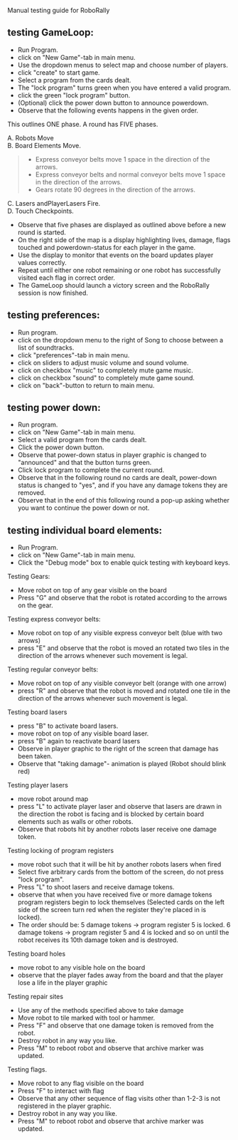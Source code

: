 Manual testing guide for RoboRally

## testing GameLoop:

-   Run Program.
-   click on "New Game"-tab in main menu.
-   Use the dropdown menus to select map and choose number of players.
-   click "create" to start game.
-   Select a program from the cards dealt.
-   The "lock program" turns green when you have entered a valid
    program.
-   click the green "lock program" button.
-   (Optional) click the power down button to announce powerdown.
-   Observe that the following events happens in the given order.

This outlines ONE phase. A round has FIVE phases.

A. Robots Move   
B. Board Elements Move.
>  -    Express conveyor belts move 1 space in the direction of the arrows.  
>  -    Express conveyor belts and normal conveyor belts move 1 space in the direction of the arrows.
>  -    Gears rotate 90 degrees in the direction of the arrows.
>
C. Lasers andPlayerLasers Fire.  
D. Touch Checkpoints.

-   Observe that five phases are displayed as outlined above before a
    new round is started.
-   On the right side of the map is a display highlighting lives,
    damage, flags touched and powerdown-status for each player in the
    game.
-   Use the display to monitor that events on the board updates player
    values correctly.
-   Repeat until either one robot remaining or one robot has
    successfully visited each flag in correct order.
-   The GameLoop should launch a victory screen and the RoboRally
    session is now finished.


## testing preferences:

-   Run program.
-   click on the dropdown menu to the right of Song to choose between a
    list of soundtracks.
-   click "preferences"-tab in main menu.
-   click on sliders to adjust music volume and sound volume.
-   click on checkbox "music" to completely mute game music.
-   click on checkbox "sound" to completely mute game sound.
-   click on "back"-button to return to main menu.

## testing power down:
- Run program.
- click on "New Game"-tab in main menu.
- Select a valid program from the cards dealt.
- Click the power down button.
- Observe that power-down status in player graphic is changed to "announced" and that the button turns green.
- Click lock program to complete the current round.
- Observe that in the following round no cards are dealt, power-down status is changed to "yes", and if you have any damage tokens they are removed. 
- Observe that in the end of this following round a pop-up asking whether you want to continue the power down or not. 

## testing individual board elements:
-   Run Program.
-   click on "New Game"-tab in main menu.
-   Click the "Debug mode" box to enable quick testing with keyboard keys.

Testing Gears:
-  Move robot on top of any gear visible on the board
- Press "G" and observe that the robot is rotated according to the arrows on the gear.

Testing express conveyor belts:
- Move robot on top of any visible express conveyor belt (blue with two arrows)
- press "E" and observe that the robot is moved an rotated two tiles in the direction of the arrows whenever such movement is legal.

Testing regular conveyor belts:
- Move robot on top of any visible conveyor belt (orange with one arrow)
- press "R" and observe that the robot is moved and rotated one tile in the direction of the arrows whenever such movement is legal.

Testing board lasers
- press "B" to activate board lasers.
- move robot on top of any visible board laser.
- press "B" again to reactivate board lasers
- Observe in player graphic to the right of the screen that damage has been taken.
- Observe that "taking damage"- animation is played (Robot should blink red)

Testing player lasers
- move robot around map
- press "L" to activate player laser and observe that lasers are drawn in the direction the robot is facing and is blocked by certain board elements such as walls or other robots.
- Observe that robots hit by another robots laser receive one damage token.

Testing locking of program registers
- move robot such that it will be hit by another robots lasers when fired
- Select five arbitrary cards from the bottom of the screen, do not press "lock program".
- Press "L" to shoot lasers and receive damage tokens.
- observe that when you have received five or more damage tokens program registers begin to lock themselves (Selected cards on the left side of the screen turn red when the register they're placed in is locked).
- The order should be: 5 damage tokens -> program register 5 is locked. 6 damage tokens -> program register 5 and 4 is locked and so on until the robot receives its 10th damage token and is destroyed.

Testing board holes
- move robot to any visible hole on the board
- observe that the player fades away from the board and that the player lose a life in the player graphic

Testing repair sites
- Use any of the methods specified above to take damage
- Move robot to tile marked with tool or hammer.
- Press "F" and observe that one damage token is removed from the robot.
- Destroy robot in any way you like.
- Press "M" to reboot robot and observe that archive marker was updated.

Testing flags.
- Move robot to any flag visible on the board
- Press "F" to interact with flag
- Observe that any other sequence of flag visits other than 1-2-3 is not registered in the player graphic.
- Destroy robot in any way you like.
- Press "M" to reboot robot and observe that archive marker was updated.
